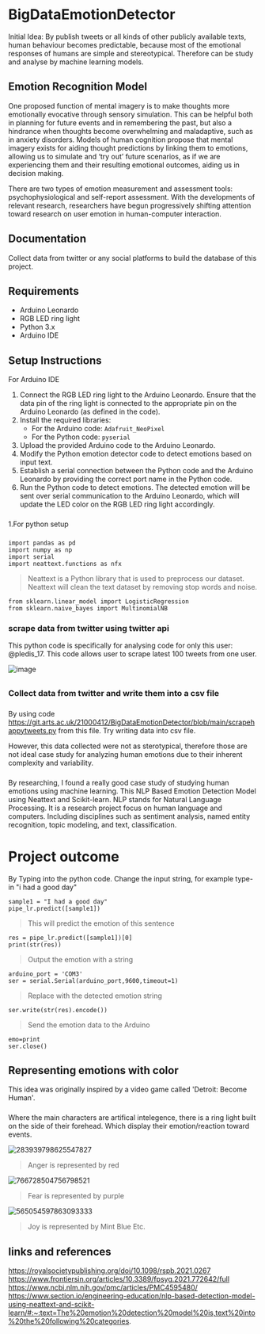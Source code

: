 # BigDataEmotionDetector


Initial Idea:
By publish tweets or all kinds of other publicly available texts, human behaviour becomes predictable, because most of the emotional responses of humans are simple and stereotypical. Therefore can be study and analyse by machine learning models.


## Emotion Recognition Model

One proposed function of mental imagery is to make thoughts more emotionally evocative through sensory simulation. This can be helpful both in planning for future events and in remembering the past, but also a hindrance when thoughts become overwhelming and maladaptive, such as in anxiety disorders. Models of human cognition propose that mental imagery exists for aiding thought predictions by linking them to emotions, allowing us to simulate and ‘try out’ future scenarios, as if we are experiencing them and their resulting emotional outcomes, aiding us in decision making.

There are two types of emotion measurement and assessment tools: psychophysiological and self-report assessment. With the developments of relevant research, researchers have begun progressively shifting attention toward research on user emotion in human-computer interaction.

## Documentation 
Collect data from twitter or any social platforms to build the database of this project.
## Requirements

- Arduino Leonardo
- RGB LED ring light
- Python 3.x
- Arduino IDE
## Setup Instructions
For Arduino IDE
1. Connect the RGB LED ring light to the Arduino Leonardo. Ensure that the data pin of the ring light is connected to the appropriate pin on the Arduino Leonardo (as defined in the code).
2. Install the required libraries:
   - For the Arduino code: `Adafruit_NeoPixel`
   - For the Python code: `pyserial`
3. Upload the provided Arduino code to the Arduino Leonardo.
4. Modify the Python emotion detector code to detect emotions based on input text.
5. Establish a serial connection between the Python code and the Arduino Leonardo by providing the correct port name in the Python code.
6. Run the Python code to detect emotions. The detected emotion will be sent over serial communication to the Arduino Leonardo, which will update the LED color on the RGB LED ring light accordingly.
###
1.For python setup
###
```
import pandas as pd
import numpy as np
import serial
import neattext.functions as nfx
``` 
>Neattext is a Python library that is used to preprocess our dataset. Neattext will clean the text dataset by removing stop words and noise.

```
from sklearn.linear_model import LogisticRegression
from sklearn.naive_bayes import MultinomialNB
```

### scrape data from twitter using twitter api
This python code is specifically for analysing code for only this user: @pledis_17. This code allows user to scrape latest 100 tweets from one user.

![image](https://git.arts.ac.uk/storage/user/363/files/9627473d-01a3-49a5-91ab-a370f5fe6991)
##
### Collect data from twitter and write them into a csv file
###
By using code https://git.arts.ac.uk/21000412/BigDataEmotionDetector/blob/main/scrapehappytweets.py from this file. Try writing data into csv file.

However, this data collected were not as sterotypical, therefore those are not ideal case study for analyzing human emotions due to their inherent complexity and variability. 
###
By researching, I found a really good case study of studying human emotions using machine learning. This NLP Based Emotion Detection Model using Neattext and Scikit-learn. NLP stands for Natural Language Processing. It is a research project focus on human language and computers. Including disciplines such as sentiment analysis, named entity recognition, topic modeling, and text, classification.

# Project outcome

By Typing into the python code. Change the input string, for example type-in "i had a good day"
```
sample1 = "I had a good day"
pipe_lr.predict([sample1])
```
>This will predict the emotion of this sentence
```
res = pipe_lr.predict([sample1])[0]
print(str(res))
```
>Output the emotion with a string

```
arduino_port = 'COM3'
ser = serial.Serial(arduino_port,9600,timeout=1)
```
>Replace with the detected emotion string
```
ser.write(str(res).encode())  
```
>Send the emotion data to the Arduino
```
emo=print
ser.close() 
```
## Representing emotions with color

This idea was originally inspired by a video game called 'Detroit: Become Human'. 
###
Where the main characters are artifical intelegence, there is a ring light built on the side of their forehead. Which display their emotion/reaction toward events.

![283939798625547827](https://git.arts.ac.uk/storage/user/363/files/04c5393c-6a2b-4eb8-98ad-9ab1037da73b)
>Anger is represented by red

![766728504756798521](https://git.arts.ac.uk/storage/user/363/files/230f996c-adb2-4bdd-b16f-8b7b9989d07c)
>Fear is represented by purple

![565054597863093333](https://git.arts.ac.uk/storage/user/363/files/f018ad3b-84a9-458e-9d5d-940de7c5f615)
>Joy is represented by Mint Blue
>Etc.

## links and references
https://royalsocietypublishing.org/doi/10.1098/rspb.2021.0267
https://www.frontiersin.org/articles/10.3389/fpsyg.2021.772642/full
https://www.ncbi.nlm.nih.gov/pmc/articles/PMC4595480/
https://www.section.io/engineering-education/nlp-based-detection-model-using-neattext-and-scikit-learn/#:~:text=The%20emotion%20detection%20model%20is,text%20into%20the%20following%20categories.
 
